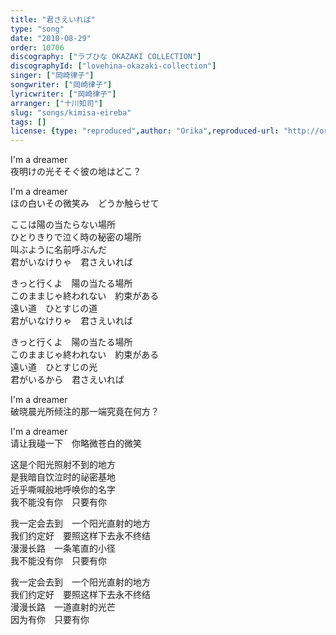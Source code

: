 ```yaml
---
title: "君さえいれば"
type: "song"
date: "2010-08-29"
order: 10706
discography: ["ラブひな OKAZAKI COLLECTION"]
discographyId: ["lovehina-okazaki-collection"]
singer: ["岡崎律子"]
songwriter: ["岡崎律子"]
lyricwriter: ["岡崎律子"]
arranger: ["十川知司"]
slug: "songs/kimisa-eireba"
tags: []
license: {type: "reproduced",author: "Orika",reproduced-url: "http://orikamushi.myweb.hinet.net/",reproduced-website: "織歌蟲網站"}
---
```


I'm a dreamer   
夜明けの光そそぐ彼の地はどこ？   
  
I'm a dreamer   
ほの白いその微笑み　どうか触らせて   
  
ここは陽の当たらない場所   
ひとりきりで泣く時の秘密の場所   
叫ぶように名前呼ぶんだ   
君がいなけりゃ　君さえいれば   
  
きっと行くよ　陽の当たる場所   
このままじゃ終われない　約束がある   
遠い道　ひとすじの道   
君がいなけりゃ　君さえいれば   
  
きっと行くよ　陽の当たる場所   
このままじゃ終われない　約束がある   
遠い道　ひとすじの光   
君がいるから　君さえいれば  
  
  <!-- 翻译 -->

I'm a dreamer  
破晓晨光所倾注的那一端究竟在何方？   
  
I'm a dreamer   
请让我碰一下　你略微苍白的微笑   
  
这是个阳光照射不到的地方   
是我暗自饮泣时的祕密基地   
近乎嘶喊般地呼唤你的名字   
我不能没有你　只要有你   
  
我一定会去到　一个阳光直射的地方   
我们约定好　要照这样下去永不终结   
漫漫长路　一条笔直的小径   
我不能没有你　只要有你   
  
我一定会去到　一个阳光直射的地方   
我们约定好　要照这样下去永不终结   
漫漫长路　一道直射的光芒   
因为有你　只要有你
